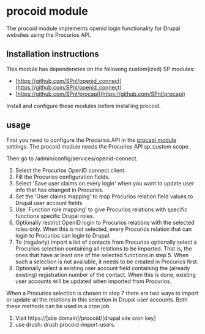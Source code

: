 # procoid module
The procoid module implements openid login functionality for Drupal websites using the Procurios API.

## Installation instructions ##
This module has dependencies on the following custom(ized) SP modules:

* [https://github.com/SPnl/openid_connect](https://github.com/SPnl/openid_connect)
* [https://github.com/SPnl/procapi](https://github.com/SPnl/procapi)

Install and configure these modules before installing procoid.

## usage ##
First you need to configure the Procurios API in the [procapi module](https://github.com/SPnl/procapi) settings. The procoid module needs the Procurios API sp_custom scope.

Then go to /admin/config/services/openid-connect.
1. Select the Procurios OpenID connect client.
2. Fill the Procurios configuration fields.
3. Select 'Save user claims on every login' when you want to update user info that has changed in Procurios.
4. Set the 'User claims mapping' to map Procurios relation field values to Drupal user account fields.
5. Use 'Function role mapping' to give Procurios relations with specific functions specific Drupal roles.
6. Optionally restrict OpenID login to Procurios relations with the selected roles only. When this is not selected, every Procurios relation that can login to Procurios can login to Drupal.
7. To (regularly) import a list of contacts from Procurios optionally select a Procurios selection containing all relations to be imported. That is, the ones that have at least one of the selected functions in step 5. When such a selection is not available, it needs to be created in Procurios first.
8. Optionally select a existing user account field containing  the (already existing) registration number of the contact. When this is done, existing user accounts will be updated when imported from Procurios.

When a Procurios selection is chosen in step 7 there are two ways to import or update all the relations in this selection in Drupal user accounts. Both these methods can be used in a cron job.
1. Visit https://[site domain]/procoid/[drupal site cron key]
2. use drush: drush procoid-import-users.
